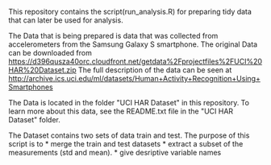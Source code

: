 This repository contains the script(run_analysis.R) for preparing tidy data that can later be used for analysis.

The Data that is being prepared is data that was collected from accelerometers from the Samsung Galaxy S smartphone.
The original Data can be downloaded from https://d396qusza40orc.cloudfront.net/getdata%2Fprojectfiles%2FUCI%20HAR%20Dataset.zip 
The full description of the data can be seen at http://archive.ics.uci.edu/ml/datasets/Human+Activity+Recognition+Using+Smartphones 

The Data is located in the folder "UCI HAR Dataset" in this repository.
To learn more about this data, see the README.txt file in the "UCI HAR Dataset" folder.

The Dataset contains two sets of data train and test.
The purpose of this script is to 
	* merge the train and test datasets 
	* extract a subset of the measurements (std and mean).
	* give desriptive variable names
	


